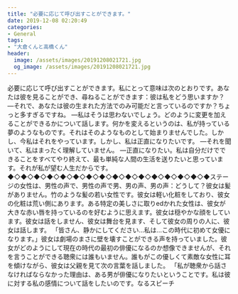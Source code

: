 ```yaml
---
title: "必要に応じて呼び出すことができます。"
date: 2019-12-08 02:20:49
categories:
- General
tags:
- "大倉くんと高橋くん"
header:
  image: /assets/images/20191208021721.jpg
  og_image: /assets/images/20191208021721.jpg
---
```


必要に応じて呼び出すことができます。私にとって意味は次のとおりです。あなたは彼を見ることができ、尋ねることができます：彼は私をどう思いますか？ —それで、あなたは彼の生まれた方法でのみ可能だと言っているのですか？ちょっと多すぎるですね。 —私はそうは思わないでしょう。どのように変更を加えることができるかについて話します。何かを変えるというのは、私が持っている夢のようなものです。それはそのようなものとして始まりませんでした。しかし、今私はそれをやっています。しかし、私は正直になりたいです。 —それを聞いて、私はまったく理解していません。 —正直になりたい。私は自分だけでできることをすべてやり終えて、最も単純な人間の生活を送りたいと思っています。それが私が望む人生だからです。 ◆◇◆◇◆◇◆◇◆◇◆◇◆◇◆◇◆◇◆◇◆◇◆◇◆◇◆◇◆◇◆ステージの女性は、男性の声で、男性の声で男、男の声、男の声：どうして？彼女は髪がありません。竹のような髪の若い女性です。彼女は軽い化粧をしており、彼女の化粧は荒い側にあります。ある特定の美しさに取りedかれた女性は、彼女が大きな赤い唇を持っているのを好むように思えます。彼女は穏やかな顔をしています。彼女は話をしません、彼女は舞台を見ます、そして彼女の周りの人に、彼女は話します。 「皆さん、静かにしてください…私は…この時代に初めて女優になります。」彼女は劇場のまさに壁を壊すことができる声を持っていました。彼女がどのようにして現在の時代の最初の俳優になるのか想像できませんが、それを言うことができる聴衆には誰もいません。誰もがこの優しくて素敵な女性に耳を傾けながら、彼女は父親を見て次の言葉を話しました。 「私が聴衆から話さなければならなかった理由は、ある男が俳優になりたいということです。私は彼に対する私の感情について話をしたいのです。なるスピーチ

